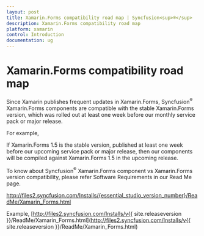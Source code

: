 ```yaml
---
layout: post
title: Xamarin.Forms compatibility road map | Syncfusion<sup>®</sup>
description: Xamarin.Forms compatibility road map
platform: xamarin
control: Introduction
documentation: ug
---
```


# Xamarin.Forms compatibility road map

Since Xamarin publishes frequent updates in Xamarin.Forms, Syncfusion<sup>®</sup> Xamarin.Forms components are compatible with the stable Xamarin.Forms version, which was rolled out at least one week before our monthly service pack or major release.

For example,

If Xamarin.Forms 1.5 is the stable version, published at least one week before our upcoming service pack or major release, then our components will be compiled against Xamarin.Forms 1.5 in the upcoming release.

To know about Syncfusion<sup>®</sup> Xamarin.Forms component vs Xamarin.Forms version compatibility, please refer Software Requirements in our Read Me page.

http://files2.syncfusion.com/Installs/{essential_studio_version_number}/ReadMe/Xamarin_Forms.html

Example,
[http://files2.syncfusion.com/Installs/v{{ site.releaseversion }}/ReadMe/Xamarin_Forms.html](http://files2.syncfusion.com/Installs/v{{ site.releaseversion }}/ReadMe/Xamarin_Forms.html)